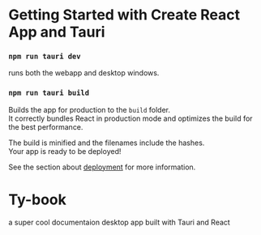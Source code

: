 # Getting Started with Create React App and Tauri

### `npm run tauri dev`

runs both the webapp and desktop windows. 

### `npm run tauri build`

Builds the app for production to the `build` folder.\
It correctly bundles React in production mode and optimizes the build for the best performance.

The build is minified and the filenames include the hashes.\
Your app is ready to be deployed!

See the section about [deployment](https://facebook.github.io/create-react-app/docs/deployment) for more information.

# Ty-book

a super cool documentaion desktop app built with Tauri and React

